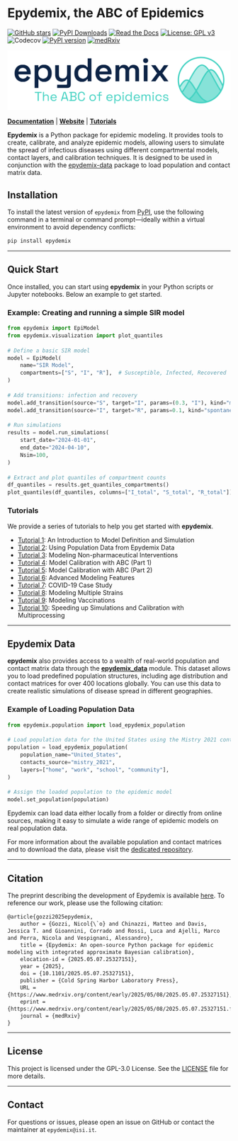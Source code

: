 # Epydemix, the ABC of Epidemics
[![GitHub stars](https://img.shields.io/github/stars/epistorm/epydemix.svg?style=social)](https://github.com/epistorm/epydemix/stargazers)
[![PyPI Downloads](https://static.pepy.tech/badge/epydemix)](https://pepy.tech/projects/epydemix)
[![Read the Docs](https://readthedocs.org/projects/epydemix/badge/?version=latest)](https://epydemix.readthedocs.io/en/latest/?badge=latest)
[![License: GPL v3](https://img.shields.io/badge/License-GPLv3-blue.svg)](https://www.gnu.org/licenses/gpl-3.0)
![Codecov](https://codecov.io/gh/epistorm/epydemix/branch/main/graph/badge.svg)
[![PyPI version](https://img.shields.io/pypi/v/epydemix.svg)](https://pypi.org/project/epydemix/)
[![medRxiv](https://img.shields.io/badge/preprint-medRxiv-orange)](https://www.medrxiv.org/content/10.1101/2025.05.07.25327151v1)

![Alt text](https://raw.githubusercontent.com/epistorm/epydemix/main/tutorials/img/epydemix-logo.png)


**[Documentation](https://epydemix.readthedocs.io/en/latest/)** | **[Website](https://www.epydemix.org/)** | **[Tutorials](https://github.com/epistorm/epydemix/tree/main/tutorials)**

**Epydemix** is a Python package for epidemic modeling. It provides tools to create, calibrate, and analyze epidemic models, allowing users to simulate the spread of infectious diseases using different compartmental models, contact layers, and calibration techniques. It is designed to be used in conjunction with the [epydemix-data](https://github.com/epistorm/epydemix-data/) package to load population and contact matrix data.


## Installation

To install the latest version of `epydemix` from [PyPI](https://pypi.org/project/epydemix/), use the following command in a terminal or command prompt—ideally within a virtual environment to avoid dependency conflicts:

```bash
pip install epydemix
```

---

## Quick Start

Once installed, you can start using **epydemix** in your Python scripts or Jupyter notebooks. Below an example to get started.

### Example: Creating and running a simple SIR model

```python
from epydemix import EpiModel
from epydemix.visualization import plot_quantiles

# Define a basic SIR model
model = EpiModel(
    name="SIR Model",
    compartments=["S", "I", "R"],  # Susceptible, Infected, Recovered
)

# Add transitions: infection and recovery
model.add_transition(source="S", target="I", params=(0.3, "I"), kind="mediated")
model.add_transition(source="I", target="R", params=0.1, kind="spontaneous")

# Run simulations
results = model.run_simulations(
    start_date="2024-01-01",
    end_date="2024-04-10",
    Nsim=100,
)

# Extract and plot quantiles of compartment counts
df_quantiles = results.get_quantiles_compartments()
plot_quantiles(df_quantiles, columns=["I_total", "S_total", "R_total"])
```

### Tutorials
We provide a series of tutorials to help you get started with **epydemix**.

- [Tutorial 1](https://github.com/epistorm/epydemix/blob/main/tutorials/01_Model_Definition_and_Simulation.ipynb): An Introduction to Model Definition and Simulation
- [Tutorial 2](https://github.com/epistorm/epydemix/blob/main/tutorials/02_Modeling_with_Population_Data.ipynb): Using Population Data from Epydemix Data
- [Tutorial 3](https://github.com/epistorm/epydemix/blob/main/tutorials/03_Modeling_Interventions.ipynb): Modeling Non-pharmaceutical Interventions
- [Tutorial 4](https://github.com/epistorm/epydemix/blob/main/tutorials/04_Model_Calibration_part1.ipynb): Model Calibration with ABC (Part 1)
- [Tutorial 5](https://github.com/epistorm/epydemix/blob/main/tutorials/05_Model_Calibration_part2.ipynb): Model Calibration with ABC (Part 2)
- [Tutorial 6](https://github.com/epistorm/epydemix/blob/main/tutorials/06_Advanced_Modeling_Features.ipynb): Advanced Modeling Features
- [Tutorial 7](https://github.com/epistorm/epydemix/blob/main/tutorials/07_Covid-19_Example.ipynb): COVID-19 Case Study
- [Tutorial 8](https://github.com/epistorm/epydemix/blob/main/tutorials/08_Multiple_Strains.ipynb): Modeling Multiple Strains
- [Tutorial 9](https://github.com/epistorm/epydemix/blob/main/tutorials/09_Vaccinations.ipynb): Modeling Vaccinations
- [Tutorial 10](https://github.com/epistorm/epydemix/blob/main/tutorials/10_Multiprocessing.ipynb): Speeding up Simulations and Calibration with Multiprocessing

---
## Epydemix Data

**epydemix** also provides access to a wealth of real-world population and contact matrix data through the [**epydemix_data**](https://github.com/epistorm/epydemix-data/) module. This dataset allows you to load predefined population structures, including age distribution and contact matrices for over 400 locations globally. You can use this data to create realistic simulations of disease spread in different geographies.

### Example of Loading Population Data

```python
from epydemix.population import load_epydemix_population

# Load population data for the United States using the Mistry 2021 contact matrix
population = load_epydemix_population(
    population_name="United_States",
    contacts_source="mistry_2021",
    layers=["home", "work", "school", "community"],
)

# Assign the loaded population to the epidemic model
model.set_population(population)
```

Epydemix can load data either locally from a folder or directly from online sources, making it easy to simulate a wide range of epidemic models on real population data.

For more information about the available population and contact matrices and to download the data, please visit the [dedicated repository](https://github.com/epistorm/epydemix-data/).

---
## Citation 
The preprint describing the development of Epydemix is available [here](https://www.medrxiv.org/content/10.1101/2025.05.07.25327151v1).
To reference our work, please use the following citation:
```
@article{gozzi2025epydemix,
	author = {Gozzi, Nicol{\`o} and Chinazzi, Matteo and Davis, Jessica T. and Gioannini, Corrado and Rossi, Luca and Ajelli, Marco and Perra, Nicola and Vespignani, Alessandro},
	title = {Epydemix: An open-source Python package for epidemic modeling with integrated approximate Bayesian calibration},
	elocation-id = {2025.05.07.25327151},
	year = {2025},
	doi = {10.1101/2025.05.07.25327151},
	publisher = {Cold Spring Harbor Laboratory Press},
	URL = {https://www.medrxiv.org/content/early/2025/05/08/2025.05.07.25327151},
	eprint = {https://www.medrxiv.org/content/early/2025/05/08/2025.05.07.25327151.full.pdf},
	journal = {medRxiv}
}
```

---
## License

This project is licensed under the GPL-3.0 License. See the [LICENSE](LICENSE) file for more details.

---
## Contact

For questions or issues, please open an issue on GitHub or contact the maintainer at `epydemix@isi.it`.
